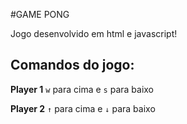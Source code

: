 #GAME PONG

Jogo desenvolvido em html e javascript!

## Comandos do jogo:
**Player 1** `w` para cima e `s` para baixo

**Player 2** `↑` para cima e `↓` para baixo
